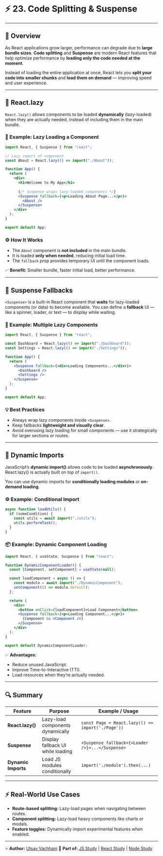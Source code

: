 # ⚡ 23. Code Splitting & Suspense

---

## 📘 Overview

As React applications grow larger, performance can degrade due to **large bundle sizes**.
**Code splitting** and **Suspense** are modern React features that help optimize performance by **loading only the code needed at the moment**.

Instead of loading the entire application at once, React lets you **split your code into smaller chunks** and **load them on demand** — improving speed and user experience.

---

## 🔹 React.lazy

`React.lazy()` allows components to be loaded **dynamically** (lazy-loaded) when they are actually needed, instead of including them in the main bundle.

### 🧩 Example: Lazy Loading a Component

```jsx
import React, { Suspense } from "react";

// Lazy import of component
const About = React.lazy(() => import("./About"));

function App() {
  return (
    <div>
      <h1>Welcome to My App</h1>
      
      {/* Suspense wraps lazy-loaded components */}
      <Suspense fallback={<p>Loading About Page...</p>}>
        <About />
      </Suspense>
    </div>
  );
}

export default App;
```

### ⚙️ How It Works

* The `About` component is **not included** in the main bundle.
* It is loaded **only when needed**, reducing initial load time.
* The `fallback` prop provides temporary UI until the component loads.

✅ **Benefit:** Smaller bundle, faster initial load, better performance.

---

## 🔹 Suspense Fallbacks

`<Suspense>` is a built-in React component that **waits** for lazy-loaded components (or data) to become available.
You can define a **fallback** UI — like a spinner, loader, or text — to display while waiting.

### 🧠 Example: Multiple Lazy Components

```jsx
import React, { Suspense } from "react";

const Dashboard = React.lazy(() => import("./Dashboard"));
const Settings = React.lazy(() => import("./Settings"));

function App() {
  return (
    <Suspense fallback={<div>Loading Components...</div>}>
      <Dashboard />
      <Settings />
    </Suspense>
  );
}

export default App;
```

### 💡 Best Practices

* Always wrap lazy components inside `<Suspense>`.
* Keep fallbacks **lightweight and visually clear**.
* Avoid overusing lazy loading for small components — use it strategically for larger sections or routes.

---

## 🔹 Dynamic Imports

JavaScript’s **dynamic import()** allows code to be loaded **asynchronously**.
React.lazy() is actually built on top of `import()`.

You can use dynamic imports for **conditionally loading modules** or **on-demand loading**.

### ⚙️ Example: Conditional Import

```jsx
async function loadUtils() {
  if (someCondition) {
    const utils = await import("./utils");
    utils.performTask();
  }
}
```

### 📦 Example: Dynamic Component Loading

```jsx
import React, { useState, Suspense } from "react";

function DynamicComponentLoader() {
  const [Component, setComponent] = useState(null);

  const loadComponent = async () => {
    const module = await import("./DynamicComponent");
    setComponent(() => module.default);
  };

  return (
    <div>
      <button onClick={loadComponent}>Load Component</button>
      <Suspense fallback={<p>Loading Component...</p>}>
        {Component && <Component />}
      </Suspense>
    </div>
  );
}

export default DynamicComponentLoader;
```

✅ **Advantages:**

* Reduce unused JavaScript.
* Improve Time-to-Interactive (TTI).
* Load resources when they’re actually needed.

---

## 🔍 Summary

| **Feature**         | **Purpose**                       | **Example / Usage**                               |
| ------------------- | --------------------------------- | ------------------------------------------------- |
| **React.lazy()**    | Lazy-load components dynamically  | `const Page = React.lazy(() => import('./Page'))` |
| **Suspense**        | Display fallback UI while loading | `<Suspense fallback={<Loader />}>...</Suspense>`  |
| **Dynamic Imports** | Load JS modules conditionally     | `import('./module').then(...)`                    |

---

## ⚡ Real-World Use Cases

* **Route-based splitting:** Lazy-load pages when navigating between routes.
* **Component splitting:** Lazy-load heavy components like charts or modals.
* **Feature toggles:** Dynamically import experimental features when enabled.

---

⭐ **Author:** [Utsav Vachhani](https://github.com/utsavvachhani)
📘 **Part of:** [JS Study](../../../JS-STUDY/) | [React Study](../../../REACT-STUDY/) | [Node Study](../../../NODE-STUDY/)
